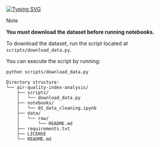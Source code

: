 [![Typing SVG](https://readme-typing-svg.demolab.com?font=Fira+Code&weight=700&size=60&pause=2000&color=F7F7F7&width=1000&height=100&lines=Air+Quality+Index+Analysis;An+End-to-End+ML+Application)](https://www.linkedin.com/in/adnaaaen/)

>[!NOTE]
>
>**You must download the dataset before running notebooks.**
>
>To download the dataset, run the script located at `scripts/download_data.py`.
>
>You can execute the script by running:
> ```
> python scripts/download_data.py
> ```

```
Directory structure:
└── air-quality-index-analysis/
    ├── scripts/
    │   └── download_data.py
    ├── notebooks/
    │   └── 01_data_cleaning.ipynb
    ├── data/
    │   └── raw/
    │       └── README.md
    ├── requirements.txt
    ├── LICENSE
    └── README.md
```
